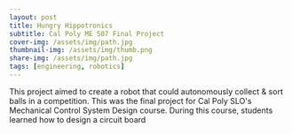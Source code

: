 ```yaml
---
layout: post
title: Hungry Hippotronics
subtitle: Cal Poly ME 507 Final Project
cover-img: /assets/img/path.jpg
thumbnail-img: /assets/img/thumb.png
share-img: /assets/img/path.jpg
tags: [engineering, robotics]
---
```

This project aimed to create a robot that could autonomously collect & sort balls in a competition. This was the final project for Cal Poly SLO's Mechanical Control System Design course. During this course, students learned how to design a circuit board
